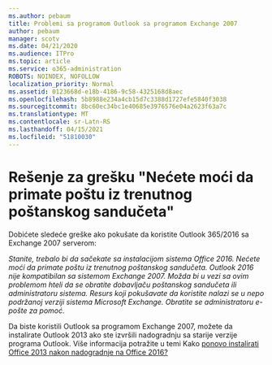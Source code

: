 ```yaml
---
ms.author: pebaum
title: Problemi sa programom Outlook sa programom Exchange 2007
author: pebaum
manager: scotv
ms.date: 04/21/2020
ms.audience: ITPro
ms.topic: article
ms.service: o365-administration
ROBOTS: NOINDEX, NOFOLLOW
localization_priority: Normal
ms.assetid: 0123668d-e18b-4186-9c58-4325168d8aec
ms.openlocfilehash: 5b8988e234a4cb15d7c3388d1727efe5840f3038
ms.sourcegitcommit: 8bc60ec34bc1e40685e3976576e04a2623f63a7c
ms.translationtype: MT
ms.contentlocale: sr-Latn-RS
ms.lasthandoff: 04/15/2021
ms.locfileid: "51810030"
---
```

# <a name="solution-for-error-you-wont-be-able-to-receive-mail-from-a-current-mailbox"></a>Rešenje za grešku "Nećete moći da primate poštu iz trenutnog poštanskog sandučeta"
Dobićete sledeće greške ako pokušate da koristite Outlook 365/2016 sa Exchange 2007 serverom:

*Stanite, trebalo bi da sačekate sa instalacijom sistema Office 2016. Nećete moći da primate poštu iz trenutnog poštanskog sandučeta. Outlook 2016 nije kompatibilan sa sistemom Exchange 2007. Možda bi u vezi sa ovim problemom hteli da se obratite dobavljaču poštanskog sandučeta ili administratoru sistema. Resurs koji pokušavate da koristite nalazi se u nepo podržanoj verziji sistema Microsoft Exchange. Obratite se administratoru e-pošte za pomoć.*

Da biste koristili Outlook sa programom Exchange 2007, možete da instalirate Outlook 2013 ako ste izvršili nadogradnju sa starije verzije programa Outlook. Više informacija potražite u temi Kako [ponovo instalirati Office 2013 nakon nadogradnje na Office 2016?](https://support.office.com/article/a6ca92f4-cbb4-4609-9fdb-f8d3dd6812f3)